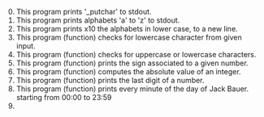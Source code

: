 0. This program prints '_putchar' to stdout.
1. This program prints alphabets 'a' to 'z' to stdout.
2. This program prints x10 the alphabets in lower case, to a new line.
3. This program (function) checks for lowercase character from given input.
4. This program (function) checks for uppercase or lowercase characters.
5. This program (function) prints the sign associated to a given number.
6. This program (function) computes the absolute value of an integer.
7. This program (function) prints the last digit of a number.
8. This program (function) prints every minute of the day of Jack Bauer. starting from 00:00 to 23:59
9. 